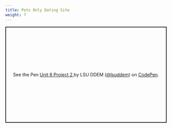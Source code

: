 ```yaml
---
title: Pets Only Dating Site
weight: 7
---
```

<p class="codepen" data-height="300" data-theme-id="33744" data-default-tab="js,result" data-user="lsuddem" data-slug-hash="a4f1ab9a852fb386e1dc42d97cdada5e" style="height: 300px; box-sizing: border-box; display: flex; align-items: center; justify-content: center; border: 2px solid; margin: 1em 0; padding: 1em;" data-pen-title="Unit 6 Project 2 ">
  <span>See the Pen <a href="https://codepen.io/lsuddem/pen/a4f1ab9a852fb386e1dc42d97cdada5e/">
  Unit 6 Project 2 </a> by LSU DDEM (<a href="https://codepen.io/lsuddem">@lsuddem</a>)
  on <a href="https://codepen.io">CodePen</a>.</span>
</p>
<script async src="https://static.codepen.io/assets/embed/ei.js"></script>
